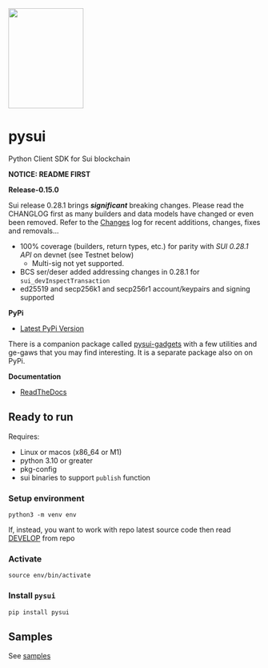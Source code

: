 <img src="https://raw.githubusercontent.com/FrankC01/pysui/main/images//pysui_logo_color.png" width="150" height="200"/>

# pysui

Python Client SDK for Sui blockchain

**NOTICE: README FIRST**

**Release-0.15.0**

Sui release 0.28.1 brings **_significant_** breaking changes. Please read the CHANGLOG first as many builders and data models have
changed or even been removed. Refer to the [Changes](https://github.com/FrankC01/pysui/blob/main/CHANGELOG.md) log for recent additions, changes, fixes and removals...

- 100% coverage (builders, return types, etc.) for parity with _SUI 0.28.1 API_ on devnet (see Testnet below)
  - Multi-sig not yet supported.
- BCS ser/deser added addressing changes in 0.28.1 for `sui_devInspectTransaction`
- ed25519 and secp256k1 and secp256r1 account/keypairs and signing supported


**PyPi**

- [Latest PyPi Version](https://pypi.org/project/pysui/)

There is a companion package called [pysui-gadgets](https://github.com/FrankC01/pysui_gadgets) with a few utilities and ge-gaws that
you may find interesting. It is a separate package also on on PyPi.

**Documentation**

- [ReadTheDocs](https://pysui.readthedocs.io/en/latest/index.html)

## Ready to run

Requires:

- Linux or macos (x86_64 or M1)
- python 3.10 or greater
- pkg-config
- sui binaries to support `publish` function

### Setup environment

`python3 -m venv env`

If, instead, you want to work with repo latest source code then read [DEVELOP](https://github.com/FrankC01/pysui/blob/main/DEVELOP.md) from repo

### Activate

`source env/bin/activate`

### Install `pysui`

`pip install pysui`

## Samples

See [samples](https://github.com/FrankC01/pysui/blob/main/samples/README.md)
